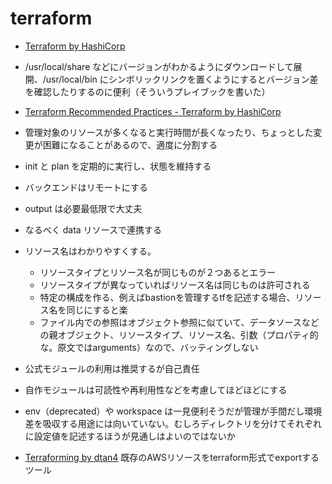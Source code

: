 # terraform

* [Terraform by HashiCorp](https://www.terraform.io/)
* /usr/local/share などにバージョンがわかるようにダウンロードして展開、/usr/local/bin にシンボリックリンクを置くようにするとバージョン差を確認したりするのに便利（そういうプレイブックを書いた）
* [Terraform Recommended Practices - Terraform by HashiCorp](https://www.terraform.io/docs/enterprise/guides/recommended-practices/index.html)
* 管理対象のリソースが多くなると実行時間が長くなったり、ちょっとした変更が困難になることがあるので、適度に分割する
* init と plan を定期的に実行し、状態を維持する
* バックエンドはリモートにする
* output は必要最低限で大丈夫
* なるべく data リソースで連携する
* リソース名はわかりやすくする。

    * リソースタイプとリソース名が同じものが２つあるとエラー
    * リソースタイプが異なっていればリソース名は同じものは許可される
    * 特定の構成を作る、例えばbastionを管理するtfを記述する場合、リソース名を同じにすると楽
    * ファイル内での参照はオブジェクト参照に似ていて、データソースなどの親オブジェクト、リソースタイプ、リソース名、引数（プロパティ的な。原文ではarguments）なので、バッティングしない

* 公式モジュールの利用は推奨するが自己責任
* 自作モジュールは可読性や再利用性などを考慮してほどほどにする
* env（deprecated）や workspace は一見便利そうだが管理が手間だし環境差を吸収する用途には向いていない。むしろディレクトリを分けてそれぞれに設定値を記述するほうが見通しはよいのではないか

* [Terraforming by dtan4](http://terraforming.dtan4.net/) 既存のAWSリソースをterraform形式でexportするツール

